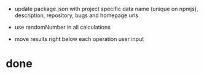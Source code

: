 - update package.json with project specific data
  name (unique on npmjs), description, repository, bugs and homepage urls


- use randomNumber in all calculations
- move results right below each operation user input

# done
